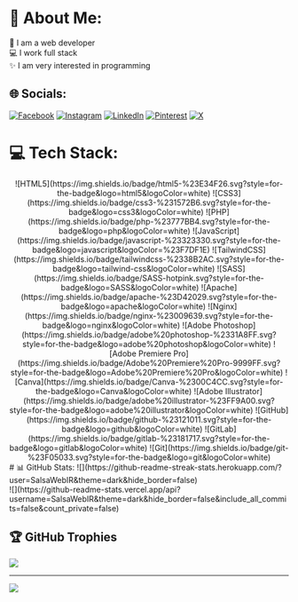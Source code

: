 # 💫 About Me:
🔗 I am a web developer<br>💻 I work full stack<br>✨ I am very interested in programming


## 🌐 Socials:
[![Facebook](https://img.shields.io/badge/Facebook-%231877F2.svg?logo=Facebook&logoColor=white)](https://facebook.com/omidrahnama.ir) [![Instagram](https://img.shields.io/badge/Instagram-%23E4405F.svg?logo=Instagram&logoColor=white)](https://instagram.com/salsaweb.ir) [![LinkedIn](https://img.shields.io/badge/LinkedIn-%230077B5.svg?logo=linkedin&logoColor=white)](https://linkedin.com/in/omid-rahnama-b54a21211) [![Pinterest](https://img.shields.io/badge/Pinterest-%23E60023.svg?logo=Pinterest&logoColor=white)](https://pinterest.com/SalsaWebIR) [![X](https://img.shields.io/badge/X-black.svg?logo=X&logoColor=white)](https://x.com/SalsaWebIR) 

# 💻 Tech Stack:
<div align = center>
  ![HTML5](https://img.shields.io/badge/html5-%23E34F26.svg?style=for-the-badge&logo=html5&logoColor=white) ![CSS3](https://img.shields.io/badge/css3-%231572B6.svg?style=for-the-badge&logo=css3&logoColor=white) ![PHP](https://img.shields.io/badge/php-%23777BB4.svg?style=for-the-badge&logo=php&logoColor=white) ![JavaScript](https://img.shields.io/badge/javascript-%23323330.svg?style=for-the-badge&logo=javascript&logoColor=%23F7DF1E) ![TailwindCSS](https://img.shields.io/badge/tailwindcss-%2338B2AC.svg?style=for-the-badge&logo=tailwind-css&logoColor=white) ![SASS](https://img.shields.io/badge/SASS-hotpink.svg?style=for-the-badge&logo=SASS&logoColor=white) ![Apache](https://img.shields.io/badge/apache-%23D42029.svg?style=for-the-badge&logo=apache&logoColor=white) ![Nginx](https://img.shields.io/badge/nginx-%23009639.svg?style=for-the-badge&logo=nginx&logoColor=white) ![Adobe Photoshop](https://img.shields.io/badge/adobe%20photoshop-%2331A8FF.svg?style=for-the-badge&logo=adobe%20photoshop&logoColor=white) ![Adobe Premiere Pro](https://img.shields.io/badge/Adobe%20Premiere%20Pro-9999FF.svg?style=for-the-badge&logo=Adobe%20Premiere%20Pro&logoColor=white) ![Canva](https://img.shields.io/badge/Canva-%2300C4CC.svg?style=for-the-badge&logo=Canva&logoColor=white) ![Adobe Illustrator](https://img.shields.io/badge/adobe%20illustrator-%23FF9A00.svg?style=for-the-badge&logo=adobe%20illustrator&logoColor=white) ![GitHub](https://img.shields.io/badge/github-%23121011.svg?style=for-the-badge&logo=github&logoColor=white) ![GitLab](https://img.shields.io/badge/gitlab-%23181717.svg?style=for-the-badge&logo=gitlab&logoColor=white) ![Git](https://img.shields.io/badge/git-%23F05033.svg?style=for-the-badge&logo=git&logoColor=white)
</div>
# 📊 GitHub Stats:
![](https://github-readme-streak-stats.herokuapp.com/?user=SalsaWebIR&theme=dark&hide_border=false)<br/>
![](https://github-readme-stats.vercel.app/api?username=SalsaWebIR&theme=dark&hide_border=false&include_all_commits=false&count_private=false)<br/>

## 🏆 GitHub Trophies
![](https://github-profile-trophy.vercel.app/?username=SalsaWebIR&theme=radical&no-frame=false&no-bg=true&margin-w=4)

---
[![](https://visitcount.itsvg.in/api?id=SalsaWebIR&icon=0&color=1)](https://visitcount.itsvg.in)

<!-- Proudly created with GPRM ( https://gprm.itsvg.in ) -->
